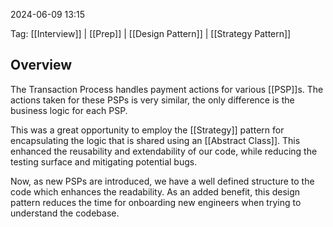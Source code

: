 
2024-06-09 13:15

Tag: [[Interview]] | [[Prep]] | [[Design Pattern]] | [[Strategy Pattern]]

## Overview

The Transaction Process handles payment actions for various [[PSP]]s. The actions taken for these PSPs is very similar, the only difference is the business logic for each PSP.

This was a great opportunity to employ the [[Strategy]] pattern for encapsulating the logic that is shared using an [[Abstract Class]]. This enhanced the reusability and extendability of our code, while reducing the testing surface and mitigating potential bugs.

Now, as new PSPs are introduced, we have a well defined structure to the code which enhances the readability. As an added benefit, this design pattern reduces the time for onboarding new engineers when trying to understand the codebase.

